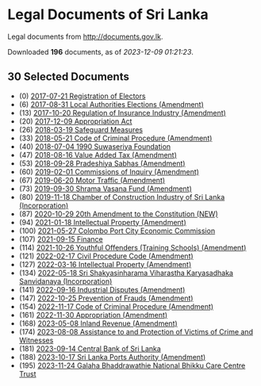# Legal Documents of Sri Lanka

Legal documents from http://documents.gov.lk.

Downloaded **196** documents, as of *2023-12-09 01:21:23*.

## 30 Selected Documents

* (0) [2017-07-21 Registration of Electors](data/doc/2017-07-21-registration-of-electors/doc.pdf)
* (6) [2017-08-31 Local Authorities Elections (Amendment)](data/doc/2017-08-31-local-authorities-elections-amendment/doc.pdf)
* (13) [2017-10-20 Regulation of Insurance Industry (Amendment)](data/doc/2017-10-20-regulation-of-insurance-industry-amendment/doc.pdf)
* (20) [2017-12-09 Appropriation Act](data/doc/2017-12-09-appropriation-act/doc.pdf)
* (26) [2018-03-19 Safeguard Measures ](data/doc/2018-03-19-safeguard-measures/doc.pdf)
* (33) [2018-05-21 Code of Criminal Procedure (Amendment)](data/doc/2018-05-21-code-of-criminal-procedure-amendment/doc.pdf)
* (40) [2018-07-04 1990 Suwaseriya Foundation](data/doc/2018-07-04-1990-suwaseriya-foundation/doc.pdf)
* (47) [2018-08-16 Value Added Tax (Amendment)](data/doc/2018-08-16-value-added-tax-amendment/doc.pdf)
* (53) [2018-09-28 Pradeshiya Sabhas (Amendment)](data/doc/2018-09-28-pradeshiya-sabhas-amendment/doc.pdf)
* (60) [2019-02-01 Commissions of Inquiry (Amendment) ](data/doc/2019-02-01-commissions-of-inquiry-amendment/doc.pdf)
* (67) [2019-06-20 Motor Traffic (Amendment)	](data/doc/2019-06-20-motor-traffic-amendment/doc.pdf)
* (73) [2019-09-30 Shrama Vasana Fund (Amendment)](data/doc/2019-09-30-shrama-vasana-fund-amendment/doc.pdf)
* (80) [2019-11-18 Chamber of Construction Industry of Sri Lanka (Incorporation)](data/doc/2019-11-18-chamber-of-construction-industry-of-sri-lanka-incorporation/doc.pdf)
* (87) [2020-10-29 20th Amendment to the Constitution (NEW)](data/doc/2020-10-29-20th-amendment-to-the-constitution-new/doc.pdf)
* (94) [2021-01-18 Intellectual Property (Amendment)](data/doc/2021-01-18-intellectual-property-amendment/doc.pdf)
* (100) [2021-05-27 Colombo Port City Economic Commission](data/doc/2021-05-27-colombo-port-city-economic-commission/doc.pdf)
* (107) [2021-09-15 Finance ](data/doc/2021-09-15-finance/doc.pdf)
* (114) [2021-10-26 Youthful Offenders (Training Schools) (Amendment)](data/doc/2021-10-26-youthful-offenders-training-schools-amendment/doc.pdf)
* (121) [2022-02-17 Civil Procedure Code (Amendment)](data/doc/2022-02-17-civil-procedure-code-amendment/doc.pdf)
* (127) [2022-03-16 Intellectual Property (Amendment)](data/doc/2022-03-16-intellectual-property-amendment/doc.pdf)
* (134) [2022-05-18 Sri Shakyasinharama Viharastha Karyasadhaka Sanvidanaya (Incorporation)](data/doc/2022-05-18-sri-shakyasinharama-viharastha-karyasadhaka-sanvidanaya-incorporation/doc.pdf)
* (141) [2022-09-16 Industrial Disputes (Amendment)](data/doc/2022-09-16-industrial-disputes-amendment/doc.pdf)
* (147) [2022-10-25 Prevention of Frauds (Amendment)](data/doc/2022-10-25-prevention-of-frauds-amendment/doc.pdf)
* (154) [2022-11-17 Code of Criminal Procedure (Amendment)](data/doc/2022-11-17-code-of-criminal-procedure-amendment/doc.pdf)
* (161) [2022-11-30 Appropriation (Amendment)](data/doc/2022-11-30-appropriation-amendment/doc.pdf)
* (168) [2023-05-08 Inland Revenue (Amendment)](data/doc/2023-05-08-inland-revenue-amendment/doc.pdf)
* (174) [2023-08-08 Assistance to and Protection of Victims of Crime and Witnesses](data/doc/2023-08-08-assistance-to-and-protection-of-victims-of-crime-and-witnesses/doc.pdf)
* (181) [2023-09-14 Central Bank of Sri Lanka](data/doc/2023-09-14-central-bank-of-sri-lanka/doc.pdf)
* (188) [2023-10-17 Sri Lanka Ports Authority (Amendment)](data/doc/2023-10-17-sri-lanka-ports-authority-amendment/doc.pdf)
* (195) [2023-11-24 Galaha Bhaddrawathie National Bhikku Care Centre Trust ](data/doc/2023-11-24-galaha-bhaddrawathie-national-bhikku-care-centre-trust/doc.pdf)
